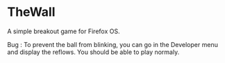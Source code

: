TheWall
=======

A simple breakout game for Firefox OS.

Bug : To prevent the ball from blinking, you can go in the Developer menu and display the reflows. You should be able to play normaly.
